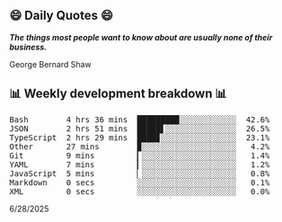 ## 😄 Daily Quotes 😄

_**The things most people want to know about are usually none of their business.**_

George Bernard Shaw



## 📊 Weekly development breakdown 📊

<pre>Bash        4 hrs 36 mins  ████████▉░░░░░░░░░░░░  42.6%
JSON        2 hrs 51 mins  █████▌░░░░░░░░░░░░░░░  26.5%
TypeScript  2 hrs 29 mins  ████▊░░░░░░░░░░░░░░░░  23.1%
Other       27 mins        ▉░░░░░░░░░░░░░░░░░░░░   4.2%
Git         9 mins         ▎░░░░░░░░░░░░░░░░░░░░   1.4%
YAML        7 mins         ▎░░░░░░░░░░░░░░░░░░░░   1.2%
JavaScript  5 mins         ▏░░░░░░░░░░░░░░░░░░░░   0.8%
Markdown    0 secs         ░░░░░░░░░░░░░░░░░░░░░   0.1%
XML         0 secs         ░░░░░░░░░░░░░░░░░░░░░   0.0%</pre>

6/28/2025